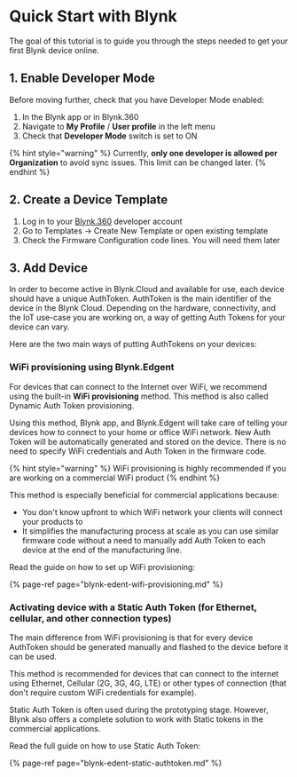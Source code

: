 # Quick Start with Blynk

The goal of this tutorial is to guide you through the steps needed to get your first Blynk device online.

## **1. Enable Developer Mode**

Before moving further, check that you have Developer Mode enabled:

1. In the Blynk app or in Blynk.360
2. Navigate to **My Profile** / **User profile** in the left menu
3. Check that **Developer Mode** switch is set to ON

{% hint style="warning" %}
Currently, **only one developer is allowed per Organization** to avoid sync issues. This limit can be changed later.
{% endhint %}

## **2. Create a Device Template**

1. Log in to your [Blynk.360](https://blynk.cloud/) developer account  
2. Go to Templates -&gt; Create New Template or open existing template  
3. Check the Firmware Configuration code lines. You will need them later 

## **3. Add Device**

In order to become active in Blynk.Cloud and available for use, each device should have a unique AuthToken. AuthToken is the main identifier of the device in the Blynk Cloud. Depending on the hardware, connectivity, and the IoT use-case you are working on, a way of getting Auth Tokens for your device can vary.

Here are the two main ways of putting AuthTokens on your devices:

### WiFi provisioning using Blynk.Edgent

For devices that can connect to the Internet over WiFi, we recommend using the built-in **WiFi provisioning** method. This method is also called Dynamic Auth Token provisioning.

Using this method, Blynk app, and Blynk.Edgent will take care of telling your devices how to connect to your home or office WiFi network. New Auth Token will be automatically generated and stored on the device. There is no need to specify WiFi credentials and Auth Token in the firmware code.

{% hint style="warning" %}
WiFi provisioning is highly recommended if you are working on a commercial WiFi product
{% endhint %}

This method is especially beneficial for commercial applications because:

* You don't know upfront to which WiFi network your clients will connect your products to
* It simplifies the manufacturing process at scale as you can use similar firmware code without a need to manually add Auth Token to each device at the end of the manufacturing line. 

Read the guide on how to set up WiFi provisioning:

{% page-ref page="blynk-edent-wifi-provisioning.md" %}

### Activating device with a Static Auth Token \(for Ethernet, cellular, and other connection types\)

The main difference from WiFi provisioning is that for every device AuthToken should be generated manually and flashed to the device before it can be used.

This method is recommended for devices that can connect to the internet using Ethernet, Cellular \(2G, 3G, 4G, LTE\) or other types of connection \(that don't require custom WiFi credentials for example\).

Static Auth Token is often used during the prototyping stage. However, Blynk also offers a complete solution to work with Static tokens in the commercial applications.

Read the full guide on how to use Static Auth Token:

{% page-ref page="blynk-edent-static-authtoken.md" %}

